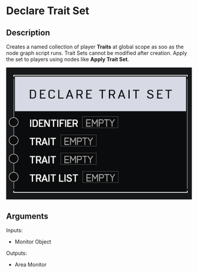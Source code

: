 # Declare Trait Set

## Description

Creates a named collection of player **Traits** at global scope as soo as the node graph script runs. Trait Sets cannot be modified after creation. Apply the set to players using nodes like **Apply Trait Set**.

![Area Monitor](../../.gitbook/assets/images/scripting/traits/declare-trait-set.png)

## Arguments

Inputs:

* Monitor Object

Outputs:

* Area Monitor
